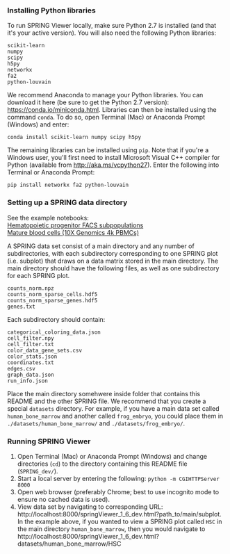 ### Installing Python libraries

To run SPRING Viewer locally, make sure Python 2.7 is installed (and that it's your active version). You will also need the following Python libraries:

`scikit-learn`  
`numpy`  
`scipy`  
`h5py`  
`networkx`  
`fa2`  
`python-louvain`

We recommend Anaconda to manage your Python libraries. You can download it here (be sure to get the Python 2.7 version): https://conda.io/miniconda.html. Libraries can then be installed using the command `conda`. To do so, open Terminal (Mac) or Anaconda Prompt (Windows) and enter:

`conda install scikit-learn numpy scipy h5py`

The remaining libraries can be installed using `pip`. Note that if you're a Windows user, you'll first need to install Microsoft Visual C++ compiler for Python (available from http://aka.ms/vcpython27). Enter the following into Terminal or Anaconda Prompt:

`pip install networkx fa2 python-louvain`

### Setting up a SPRING data directory

See the example notebooks:  
[Hematopoietic progenitor FACS subpopulations](./data_prep/spring_example_HPCs.ipynb)  
[Mature blood cells (10X Genomics 4k PBMCs)](./data_prep/spring_example_pbmc4k.ipynb)

A SPRING data set consist of a main directory and any number of subdirectories, with each subdirectory corresponding to one SPRING plot (i.e. subplot) that draws on a data matrix stored in the main directory. The main directory should have the following files, as well as one subdirectory for each SPRING plot.

`counts_norm.npz`  
`counts_norm_sparse_cells.hdf5`  
`counts_norm_sparse_genes.hdf5`  
`genes.txt`

Each subdirectory should contain:

`categorical_coloring_data.json`  
`cell_filter.npy`  
`cell_filter.txt`  
`color_data_gene_sets.csv`  
`color_stats.json`  
`coordinates.txt`  
`edges.csv`  
`graph_data.json`  
`run_info.json`

Place the main directory somehwere inside folder that contains this README and the other SPRING file. We recommend that you create a special `datasets` directory. For example, if you have a main data set called `human_bone_marrow` and another called `frog_embryo`, you could place them in `./datasets/human_bone_marrow/` and `./datasets/frog_embryo/`.

### Running SPRING Viewer

1. Open Terminal (Mac) or Anaconda Prompt (Windows) and change directories (`cd`) to the directory containing this README file (`SPRING_dev/`).
2. Start a local server by entering the following: `python -m CGIHTTPServer 8000`
3. Open web browser (preferably Chrome; best to use incognito mode to ensure no cached data is used).
4. View data set by navigating to corresponding URL: http://localhost:8000/springViewer_1_6_dev.html?path_to/main/subplot. In the example above, if you wanted to view a SPRING plot called `HSC` in the main directory `human_bone_marrow`, then you would navigate to http://localhost:8000/springViewer_1_6_dev.html?datasets/human_bone_marrow/HSC

